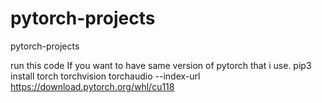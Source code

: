 # pytorch-projects
pytorch-projects

run this code If you want to have same version of pytorch that i use.
pip3 install torch torchvision torchaudio --index-url https://download.pytorch.org/whl/cu118